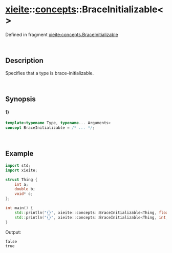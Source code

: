 # [xieite](../../xieite.md)\:\:[concepts](../../concepts.md)\:\:BraceInitializable\<\>
Defined in fragment [xieite:concepts.BraceInitializable](../../../src/concepts/brace_initializable.cpp)

&nbsp;

## Description
Specifies that a type is brace-initializable.

&nbsp;

## Synopsis
#### 1)
```cpp
template<typename Type, typename... Arguments>
concept BraceInitializable = /* ... */;
```

&nbsp;

## Example
```cpp
import std;
import xieite;

struct Thing {
    int a;
    double b;
    void* c;
};

int main() {
    std::println("{}", xieite::concepts::BraceInitializable<Thing, float, bool&, decltype([] {})>);
    std::println("{}", xieite::concepts::BraceInitializable<Thing, int, double, void*>);
}
```
Output:
```
false
true
```
